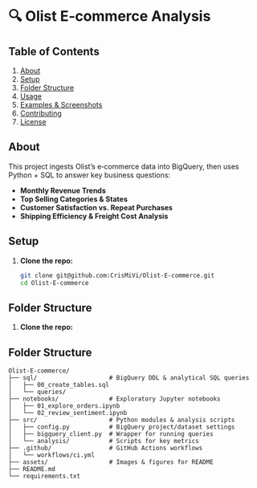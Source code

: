 # 🔍 Olist E‑commerce Analysis  

## Table of Contents
1. [About](#about)  
2. [Setup](#setup)  
3. [Folder Structure](#folder-structure)  
4. [Usage](#usage)  
5. [Examples & Screenshots](#examples--screenshots)  
6. [Contributing](#contributing)  
7. [License](#license)

## About
This project ingests Olist’s e‑commerce data into BigQuery, then uses Python + SQL to answer key business questions:

- **Monthly Revenue Trends**  
- **Top Selling Categories & States**  
- **Customer Satisfaction vs. Repeat Purchases**  
- **Shipping Efficiency & Freight Cost Analysis**

## Setup
1. **Clone the repo:**  
   ```bash
   git clone git@github.com:CrisMiVi/Olist-E-commerce.git
   cd Olist-E-commerce

## Folder Structure
1. **Clone the repo:**
## Folder Structure
```text
Olist-E-commerce/
├── sql/                    # BigQuery DDL & analytical SQL queries
│   ├── 00_create_tables.sql
│   └── queries/
├── notebooks/              # Exploratory Jupyter notebooks
│   ├── 01_explore_orders.ipynb
│   └── 02_review_sentiment.ipynb
├── src/                    # Python modules & analysis scripts
│   ├── config.py           # BigQuery project/dataset settings
│   ├── bigquery_client.py  # Wrapper for running queries
│   └── analysis/           # Scripts for key metrics
├── .github/                # GitHub Actions workflows
│   └── workflows/ci.yml
├── assets/                 # Images & figures for README
├── README.md
└── requirements.txt



